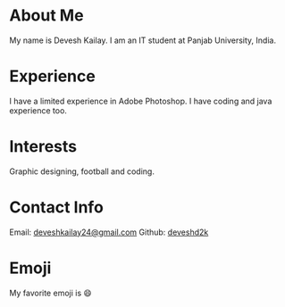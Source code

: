 # About Me
My name is Devesh Kailay. I am an IT student at Panjab University, India.
# Experience
I have a limited experience in Adobe Photoshop. I have coding and java experience too.
# Interests
Graphic designing, football and coding.
# Contact Info
Email: [deveshkailay24@gmail.com](mailto:deveshkailay24@gmail.com)
Github: [deveshd2k](https://github.com/deveshd2k)
# Emoji
My favorite emoji is :smile:

